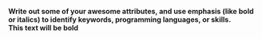 **Write out some of your awesome attributes, and use emphasis (like bold or italics) to identify keywords, programming languages, or skills.**
</br>
**This text will be bold**

